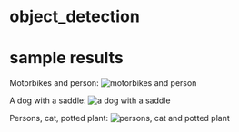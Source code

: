 # object_detection

# sample results

Motorbikes and person:
![motorbikes and person](http://i.imgur.com/bzpdub5.png "")

A dog with a saddle:
![a dog with a saddle](http://i.imgur.com/wbr1fNP.png "")

Persons, cat, potted plant:
![persons, cat and potted plant](http://i.imgur.com/ZGARTfG.png "")
